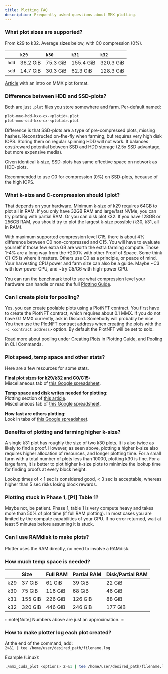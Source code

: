 ```yaml
---
title: Plotting FAQ
description: Frequently asked questions about MMX plotting.
---
```


### What plot sizes are supported?

From k29 to k32. Average sizes below, with C0 compression (0%).

| | `k29` | `k30` | `k31` | `k32` |
| :--- | :--- | :--- | :--- | :--- |
| `hdd` | 36.2 GiB | 75.3 GiB | 155.4 GiB | 320.3 GiB |
| `sdd` | 14.7 GiB | 30.3 GiB |  62.3 GiB | 128.3 GiB |

[Article](../../../articles/plotting/plot-format/) with an intro on MMX plot format.

### Difference between HDD and SSD-plots?

Both are just `.plot` files you store somewhere and farm. Per-default named:
```bash frame="none"
plot-mmx-hdd-kxx-cx-<plotid>.plot
plot-mmx-ssd-kxx-cx-<plotid>.plot
```

Difference is that SSD-plots are a type of pre-compressed plots, missing hashes. Reconstructed on-the-fly when farming, but requires very high disk IOPS. Storing them on regular spinning HDD will not work. It balances cost/reward potential between SSD and HDD storage (2.5x SSD advantage, but more expensive media).

Given identical k-size, SSD-plots has same effective space on network as HDD-plots.

Recommended to use C0 for compression (0%) on SSD-plots, because of the high IOPS.

### What k-size and C-compression should I plot?

That depends on your hardware. Minimum k-size of k29 requires 64GB to plot all in RAM. If you only have 32GB RAM and large/fast NVMe, you can try plotting with partial RAM. Or you can disk plot k32. If you have 128GB or 256GB RAM, you should try to plot the largest k-size possible (k30, k31, all in RAM).

With maximum supported compression level C15, there is about 4% difference between C0 non-compressed and C15. You will have to evaluate yourself if those few extra GB are worth the extra farming compute. Those 1-4% are a long way from the +200% with other Proof of Space. Some think C1-C5 is where it matters. Others use C0 as a principle, or peace of mind. Your harvesting CPU power and farm size can also be a guide. Maybe ~C3 with low-power CPU, and ~try C5/C6 with high-power CPU.

You can run the [benchmark](../../../guides/mmx-plotter/#benchmark) tool to see what compression level your hardware can handle or read the full [Plotting Guide](../../../guides/mmx-plotter/).

### Can I create plots for pooling?

Yes, you can create poolable plots using a PlotNFT contract. You first have to create the PlotNFT contract, which requires about 0.1 MMX. If you do not have 0.1 MMX currently, ask in Discord. Somebody will probably be nice. You then use the PlotNFT contract address when creating the plots with the `-c <contract address>` option. By default the PlotNFT will be set to solo.

Read more about pooling under [Creating Plots](../../../guides/mmx-plotter/#creating-plots) in Plotting Guide, and [Pooling](../../../software/cli-commands/#pooling) in CLI Commands.

### Plot speed, temp space and other stats?

Here are a few resources for some stats.

**Final plot sizes for k29/k32 and C0/C15:**\
Miscellaneous tab of [this Google spreadsheet](https://docs.google.com/spreadsheets/d/1EROCHCRJczwlohun0Wx0d2mzCzDrOMoMm-OEB-3voFE/).

**Temp space and disk writes needed for plotting:**\
Plotting section of [this article](../../../articles/plotting/plot-format/#plotting).\
Miscellaneous tab of [this Google spreadsheet](https://docs.google.com/spreadsheets/d/1EROCHCRJczwlohun0Wx0d2mzCzDrOMoMm-OEB-3voFE/).

**How fast are others plotting:**\
Look in tabs of [this Google spreadsheet](https://docs.google.com/spreadsheets/d/1EROCHCRJczwlohun0Wx0d2mzCzDrOMoMm-OEB-3voFE/).

### Benefits of plotting and farming higher k-size?

A single k31 plot has roughly the size of two k30 plots. It is also twice as likely to find a proof. However, as seen above, plotting a higher k-size also requires higher allocation of resources, and longer plotting time. For a small farm with a total number of plots less than 10000, plotting k30 is fine. For a large farm, it is better to plot higher k-size plots to minimize the lookup time for finding proofs at every block height.

Lookup times of < 1 sec is considered good, < 3 sec is acceptable, whereas higher than 5 sec risks losing block rewards.

### Plotting stuck in Phase 1, [P1] Table 1?

Maybe not, be patient. Phase 1, table 1 is very compute heavy and takes more than 50% of plot time (if full RAM plotting). In most cases you are limited by the compute capabilities of your GPU. If no error returned, wait at least 5 minutes before assuming it is stuck.

### Can I use RAMdisk to make plots?

Plotter uses the RAM directly, no need to involve a RAMdisk.

### How much temp space is needed?

| | Size | Full RAM | Partial RAM | Disk/Partial RAM |
| :--- | :--- | :--- | :--- | :--- |
| k29 | 37 GiB | 61 GiB | 39 GiB | 22 GiB |
| k30 | 75 GiB | 116 GiB | 68 GiB | 46 GiB |
| k31 | 155 GiB | 226 GiB | 126 GiB | 88 GiB |
| k32 | 320 GiB | 446 GiB | 246 GiB | 177 GiB |

:::note[Note]
Numbers above are just an approximation.
:::

### How to make plotter log each plot created?

At the end of the command, add:\
 `2>&1 | tee /home/user/desired_path/filename.log`

Example (Linux):
```bash frame="none"
./mmx_cuda_plot <options> 2>&1 | tee /home/user/desired_path/filename.log
```
